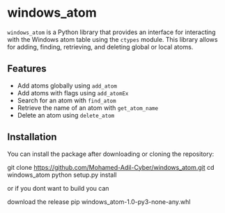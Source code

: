 # windows_atom

`windows_atom` is a Python library that provides an interface for interacting with the Windows atom table using the `ctypes` module. This library allows for adding, finding, retrieving, and deleting global or local atoms.

## Features

- Add atoms globally using `add_atom`
- Add atoms with flags using `add_atomEx`
- Search for an atom with `find_atom`
- Retrieve the name of an atom with `get_atom_name`
- Delete an atom using `delete_atom`

## Installation

You can install the package after downloading or cloning the repository:

git clone https://github.com/Mohamed-Adil-Cyber/windows_atom.git
cd windows_atom
python setup.py install


or if you dont want to build you can

download the release
pip windows_atom-1.0-py3-none-any.whl